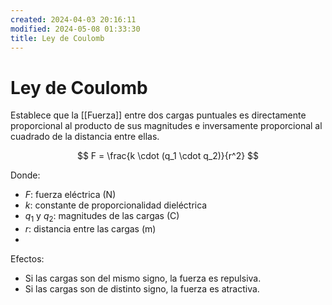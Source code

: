 ```yaml
---
created: 2024-04-03 20:16:11
modified: 2024-05-08 01:33:30
title: Ley de Coulomb
---
```


# Ley de Coulomb

Establece que la [[Fuerza]] entre dos cargas puntuales es directamente proporcional al producto de sus magnitudes e inversamente proporcional al cuadrado de la distancia entre ellas.

$$
F = \frac{k \cdot (q_1 \cdot q_2)}{r^2}
$$

Donde:

 * $F$: fuerza eléctrica (N)
 * $k$: constante de proporcionalidad dieléctrica
 * $q_1$ y $q_2$: magnitudes de las cargas (C)
 * $r$: distancia entre las cargas (m)
 * 
Efectos:
 * Si las cargas son del mismo signo, la fuerza es repulsiva.
 * Si las cargas son de distinto signo, la fuerza es atractiva.
